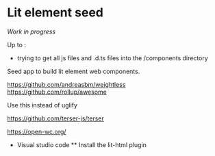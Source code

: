 # Lit element seed

_Work in progress_

Up to :

* trying to get all js files and .d.ts files into the /components directory

Seed app to build lit element web components.

https://github.com/andreasbm/weightless
https://github.com/rollup/awesome

Use this instead of uglify

https://github.com/terser-js/terser

https://open-wc.org/

* Visual studio code
** Install the lit-html plugin